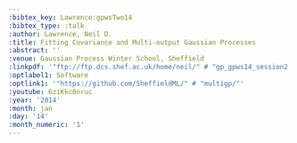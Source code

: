 ```yaml
---
:bibtex_key: Lawrence:gpwsTwo14
:bibtex_type: :talk
:author: Lawrence, Neil D.
:title: Fitting Covariance and Multi-output Gaussian Processes
:abstract: ''
:venue: Gaussian Process Winter School, Sheffield
:linkpdf: '"ftp://ftp.dcs.shef.ac.uk/home/neil/" # "gp_gpws14_session2.pdf"'
:optlabel1: Software
:optlink1: '"https://github.com/SheffieldML/" # "multigp/"'
:youtube: 6ziKkc0nruc
:year: '2014'
:month: jan
:day: '14'
:month_numeric: '1'
---
```

